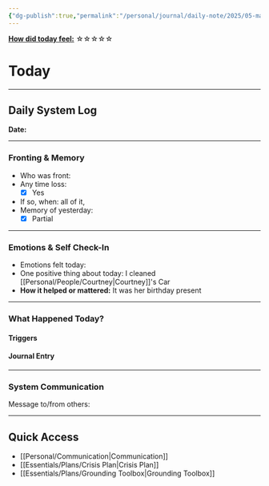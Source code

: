 ```yaml
---
{"dg-publish":true,"permalink":"/personal/journal/daily-note/2025/05-may/2025-05-07/","tags":["daily"],"noteIcon":""}
---
```


**<u>How did today feel:</u>** ☆☆☆☆☆

# Today
---
## Daily System Log  
**Date:**

---

### Fronting & Memory
- Who was front:  
- Any time loss: 
	- [x] Yes 
- If so, when:  all of it, 
- Memory of yesterday: 
	- [x] Partial

---

### Emotions & Self Check-In
- Emotions felt today:  
- One positive thing about today: I cleaned [[Personal/People/Courtney\|Courtney]]'s Car
- **How it helped or mattered:** It was her birthday present 

---

### What Happened Today?
#### Triggers 

#### Journal Entry

---

### System Communication  
Message to/from others:  

---

## Quick Access
- [[Personal/Communication\|Communication]]
- [[Essentials/Plans/Crisis Plan\|Crisis Plan]]
- [[Essentials/Plans/Grounding Toolbox\|Grounding Toolbox]]
